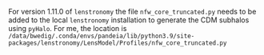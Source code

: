 For version 1.11.0 of `lenstronomy` the file `nfw_core_truncated.py` needs to be added to the local `lenstronomy`
installation to generate the CDM subhalos using `pyHalo`. For me, the location
is `/data/bwedig/.conda/envs/pandeia/lib/python3.9/site-packages/lenstronomy/LensModel/Profiles/nfw_core_truncated.py`